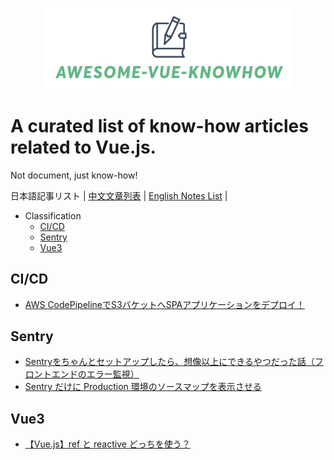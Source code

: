 <p align="center">
<img src="awesome-vue-knowhow.png"  width="400"/ />
</p>

# A curated list of know-how articles related to Vue.js.
Not document, just know-how!

日本語記事リスト | [中文文章列表](./README.zh.md) | [English Notes List](./README.md) |

- Classification
  - [CI/CD](#CI/CD)
  - [Sentry](#Sentry)
  - [Vue3](#vue3)

## CI/CD
- [AWS CodePipelineでS3バケットへSPAアプリケーションをデプロイ！](https://www.ragate.co.jp/blog/articles/6981)

## Sentry
- [Sentryをちゃんとセットアップしたら、想像以上にできるやつだった話（フロントエンドのエラー監視）](https://tech.smartshopping.co.jp/Sentry)
- [Sentry だけに Production 環境のソースマップを表示させる](https://www.dkrk-blog.net/javascript/sentry-sourcemap)

## Vue3
- [【Vue.js】ref と reactive どっちを使う？](https://zenn.dev/azukiazusa/articles/ref-vs-article)
